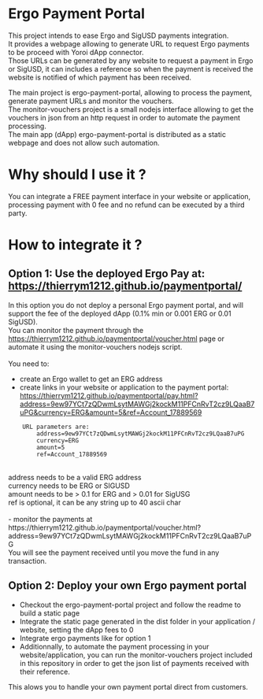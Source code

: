 # Ergo Payment Portal

This project intends to ease Ergo and SigUSD payments integration.<br/>
It provides a webpage allowing to generate URL to request Ergo payments to be proceed with Yoroi dApp connector.<br/>
Those URLs can be generated by any website to request a payment in Ergo or SigUSD, it can includes a reference so when the payment is received the website is notified of which payment has been received.<br/>

The main project is ergo-payment-portal, allowing to process the payment, generate payment URLs and monitor the vouchers.<br/>
The monitor-vouchers project is a small nodejs interface allowing to get the vouchers in json from an http request in order to automate the payment processing.<br/>
The main app (dApp) ergo-payment-portal is distributed as a static webpage and does not allow such automation.<br/>

# Why should I use it ?

You can integrate a FREE payment interface in your website or application, processing payment with 0 fee and no refund can be executed by a third party.

# How to integrate it ?

## Option 1: Use the deployed Ergo Pay at: https://thierrym1212.github.io/paymentportal/

In this option you do not deploy a personal Ergo payment portal, and will support the fee of the deployed dApp (0.1% min or 0.001 ERG or 0.01 SigUSD).<br/>
You can monitor the payment through the https://thierrym1212.github.io/paymentportal/voucher.html page or automate it using the monitor-vouchers nodejs script.<br/>
<br/>
You need to:<br/>
  - create an Ergo wallet to get an ERG address<br/>
  - create links in your website or application to the payment portal:<br/>
  https://thierrym1212.github.io/paymentportal/pay.html?address=9ew97YCt7zQDwmLsytMAWGj2kockM11PFCnRvT2cz9LQaaB7uPG&currency=ERG&amount=5&ref=Account_17889569<br/>
```
    URL parameters are:
        address=9ew97YCt7zQDwmLsytMAWGj2kockM11PFCnRvT2cz9LQaaB7uPG
        currency=ERG
        amount=5
        ref=Account_17889569
```
<br/>
address needs to be a valid ERG address<br/>
currency needs to be ERG or SIGUSD<br/>
amount needs to be > 0.1 for ERG and > 0.01 for SigUSG<br/>
ref is optional, it can be any string up to 40 ascii char<br/>
<br/>
  - monitor the payments at https://thierrym1212.github.io/paymentportal/voucher.html?address=9ew97YCt7zQDwmLsytMAWGj2kockM11PFCnRvT2cz9LQaaB7uPG<br/>
    You will see the payment received until you move the fund in any transaction.
    
## Option 2: Deploy your own Ergo payment portal

- Checkout the ergo-payment-portal project and follow the readme to build a static page
- Integrate the static page generated in the dist folder in your application / website, setting the dApp fees to 0
- Integrate ergo payments like for option 1
- Additionnally, to automate the payment processing in your website/application, you can run the monitor-vouchers project included in this repository in order to get the json list of payments received with their reference.

This alows you to handle your own payment portal direct from customers.



